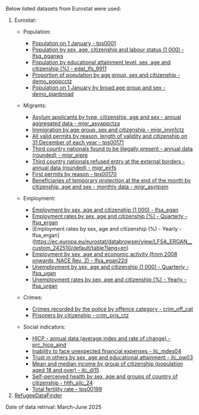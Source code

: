 Below listed datasets from Eurostat were used:
1. Eurostat:
   * Population:
     * [Population on 1 January - tps0001](https://ec.europa.eu/eurostat/databrowser/view/tps00001/default/table?lang=en)
     * [Population by sex, age, citizenship and labour status (1 000) - lfsq_pganws](https://ec.europa.eu/eurostat/databrowser/view/lfsq_pganws/default/table?lang=en)
     * [Population by educational attainment level, sex, age and citizenship (%) - edat_lfs_9911](https://ec.europa.eu/eurostat/databrowser/view/edat_lfs_9911/default/table?lang=en)
     * [Proportion of population by age group, sex and citizenship - demo_poppcctz](https://ec.europa.eu/eurostat/databrowser/product/page/demo_poppcctz)
     * [Population on 1 January by broad age group and sex - demo_pjanbroad](https://ec.europa.eu/eurostat/databrowser/view/DEMO_PJANBROAD__custom_316484/default/table?lang=en)
   * Migrants: 
     * [Asylum applicants by type, citizenship, age and sex - annual aggregated data - 
migr_asyappctza](https://ec.europa.eu/eurostat/databrowser/view/migr_asyappctza/default/table)
     * [Immigration by age group, sex and citizenship - migr_imm1ctz](https://ec.europa.eu/eurostat/databrowser/view/migr_imm1ctz/default/table?lang=en)
     * [All valid permits by reason, length of validity and citizenship on 31 December of each year - tps00171](https://ec.europa.eu/eurostat/databrowser/view/tps00171/default/table)
     * [Third country nationals found to be illegally present - annual data (rounded) - migr_eipre](https://ec.europa.eu/eurostat/databrowser/view/migr_eipre/default/table?lang=en&fbclid=IwZXh0bgNhZW0CMTEAAR3b7NfXodauv3KfewCd9cZOq8eV_I9bTuyP-VkBLl6iQW8rRB4vOPHvB6U_aem_AU1Obhi4mr3ytbxR2udYUQxo7BEBSZ4PhJunodhUF06OJhYCrttc65tQr0X1sRuKFs6ijP4yNsd8fzXZgqR4NhY)
     * [Third country nationals refused entry at the external borders - annual data (rounded) - migr_eirfs](https://ec.europa.eu/eurostat/databrowser/view/migr_eirfs/default/table?lang=en)
     * [First permits by reason - tps00170](https://ec.europa.eu/eurostat/databrowser/view/TPS00170/bookmark/table?lang=en&bookmarkId=321a4637-671d-4815-9adf-bcee76b02f54)
     * [Beneficiaries of temporary protection at the end of the month by citizenship, age and sex - monthly data - migr_asytpsm ](https://ec.europa.eu/eurostat/databrowser/view/MIGR_ASYTPSM/default/table?lang=en)
   * Employment:
     * [Employment by sex, age and citizenship (1 000) - lfsa_egan](https://ec.europa.eu/eurostat/databrowser/view/LFSA_EGAN/default/table?lang=en)
     * [Employment rates by sex, age and citizenship (%) - Quarterly - lfsq_ergan](https://ec.europa.eu/eurostat/databrowser/view/lfsq_ergan/default/bar?lang=en)
     * [Employment rates by sex, age and citizenship (%) - Yearly - lfsa_ergan] (https://ec.europa.eu/eurostat/databrowser/view/LFSA_ERGAN__custom_242510/default/table?lang=en)
     * [Employment by sex, age and economic activity (from 2008 onwards, NACE Rev. 2) - lfsa_egan22d](https://ec.europa.eu/eurostat/databrowser/view/lfsa_egan22d/default/table?lang=en)
     * [Unemployment by sex, age and citizenship (1 000) - Quarterly - lfsq_ugan](https://ec.europa.eu/eurostat/databrowser/view/LFSQ_UGAN__custom_3853356/default/table?lang=en)
     * [Unemployment rates by sex, age and citizenship (%) - Yearly - lfsa_urgan](https://ec.europa.eu/eurostat/databrowser/view/LFSA_URGAN/default/table?lang=en)
   * Crimes:
     * [Crimes recorded by the police by offence category - crim_off_cat](https://ec.europa.eu/eurostat/databrowser/view/crim_off_cat/default/table?lang=en)
     * [Prisoners by citizenship - crim_pris_ctz](https://ec.europa.eu/eurostat/databrowser/view/CRIM_PRIS_CTZ/default/table?lang=en)
   * Social indicators:

     * 	[HICP - annual data (average index and rate of change) - prc_hicp_aind](https://ec.europa.eu/eurostat/databrowser/product/view/prc_hicp_aind?category=prc.prc_hicp)
     * [Inability to face unexpected financial expenses - ilc_mdes04](https://ec.europa.eu/eurostat/databrowser/view/ILC_MDES04__custom_70943/bookmark/table?lang=en&bookmarkId=8e195f40-5d4b-40db-9a11-49a57cef26f5)
     * [Trust in others by sex, age and educational attainment - ilc_pw03](https://ec.europa.eu/eurostat/databrowser/view/ilc_pw03/default/table?lang=en)
     * [Mean and median income by group of citizenship (population aged 18 and over) - 
ilc_di15](#https://ec.europa.eu/eurostat/databrowser/view/ilc_di15/default/table?lang=en)
     * [Self-perceived health by sex, age and groups of country of citizenship - hlth_silc_24](https://ec.europa.eu/eurostat/databrowser/view/hlth_silc_24/default/table?lang=en&category=mi.mii.mii_health.mii_hlth_state)
     * [Total fertility rate - tps00199](https://ec.europa.eu/eurostat/databrowser/view/tps00199/default/table?lang=en)
2. [RefugeeDataFinder](https://www.unhcr.org/refugee-statistics/download?data_finder%5BdataGroup%5D=solutions&data_finder%5Bdataset%5D=solutionsIdpReturnees&data_finder%5BdisplayType%5D=totals&data_finder%5Byear__filterType%5D=range&data_finder%5Byear__rangeFrom%5D=2008&data_finder%5Byear__rangeTo%5D=2024&data-finder=on&data_finder%5Bcoo__displayType%5D=custom&data_finder%5Bcoo__country%5D%5B%5D=200&data_finder%5Bcoo__country%5D%5B%5D=2&data_finder%5Byear__%5D=&data_finder%5Bcoo__%5D=&data_finder%5Badvanced__%5D=&data_finder%5Bsubmit%5D=)

Date of data retrival: March-June 2025